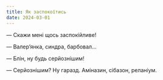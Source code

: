 ```yaml
---
title: Як заспокоїтись
date: 2024-03-01
---
```


— Скажи мені щось заспокійливе!

— Валер’янка, синдра, барбовал…&nbsp;

— Блін, ну будь серйознішим!

— Серйознішим? Ну гаразд. Аміназин, сібазон, реланіум.  


